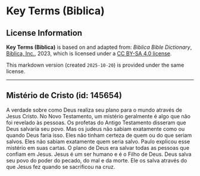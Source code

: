 # Key Terms (Biblica)

## License Information

**Key Terms (Biblica)** is based on and adapted from: _Biblica Bible Dictionary_, [Biblica, Inc.](https://www.biblica.com/), 2023, which is licensed under a [CC BY-SA 4.0 license](https://creativecommons.org/licenses/by-sa/4.0/legalcode.en).

This markdown version (created `2025-10-20`) is provided under the same license.



--------------------------------

## Mistério de Cristo (id: 145654)

A verdade sobre como Deus realiza seu plano para o mundo através de Jesus Cristo. No Novo Testamento, um mistério geralmente é algo que não foi revelado às pessoas. Os profetas do Antigo Testamento disseram que Deus salvaria seu povo. Mas os judeus não sabiam exatamente como ou quando Deus faria isso. Eles não tinham certeza de quem ou do que seriam salvos. Eles não sabiam exatamente quem seria salvo. Paulo explicou esse mistério em suas cartas. O plano de Deus era salvar todas as pessoas que confiam em Jesus. Jesus é um ser humano e é o Filho de Deus. Deus salva seu povo do poder do pecado, do mal e da morte. Ele os salva através do que Jesus fez quando se sacrificou na cruz.


